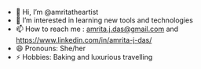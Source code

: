 - 👋 Hi, I’m @amritatheartist
- 👀 I’m interested in learning new tools and technologies
- 📫 How to reach me : amrita.j.das@gmail.com and https://www.linkedin.com/in/amrita-j-das/
- 😄 Pronouns: She/her
- ⚡ Hobbies: Baking and luxurious travelling

<!---
amritatheartist/amritatheartist is a ✨ special ✨ repository because its `README.md` (this file) appears on your GitHub profile.
You can click the Preview link to take a look at your changes.
--->
